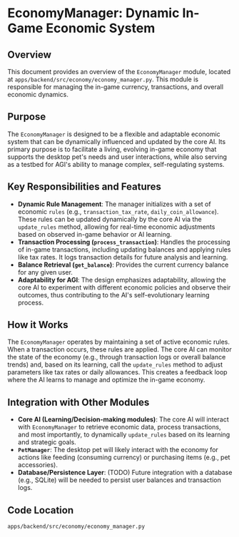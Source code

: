 # EconomyManager: Dynamic In-Game Economic System

## Overview

This document provides an overview of the `EconomyManager` module, located at `apps/backend/src/economy/economy_manager.py`. This module is responsible for managing the in-game currency, transactions, and overall economic dynamics.

## Purpose

The `EconomyManager` is designed to be a flexible and adaptable economic system that can be dynamically influenced and updated by the core AI. Its primary purpose is to facilitate a living, evolving in-game economy that supports the desktop pet's needs and user interactions, while also serving as a testbed for AGI's ability to manage complex, self-regulating systems.

## Key Responsibilities and Features

*   **Dynamic Rule Management**: The manager initializes with a set of economic `rules` (e.g., `transaction_tax_rate`, `daily_coin_allowance`). These rules can be updated dynamically by the core AI via the `update_rules` method, allowing for real-time economic adjustments based on observed in-game behavior or AI learning.
*   **Transaction Processing (`process_transaction`)**: Handles the processing of in-game transactions, including updating balances and applying rules like tax rates. It logs transaction details for future analysis and learning.
*   **Balance Retrieval (`get_balance`)**: Provides the current currency balance for any given user.
*   **Adaptability for AGI**: The design emphasizes adaptability, allowing the core AI to experiment with different economic policies and observe their outcomes, thus contributing to the AI's self-evolutionary learning process.

## How it Works

The `EconomyManager` operates by maintaining a set of active economic rules. When a transaction occurs, these rules are applied. The core AI can monitor the state of the economy (e.g., through transaction logs or overall balance trends) and, based on its learning, call the `update_rules` method to adjust parameters like tax rates or daily allowances. This creates a feedback loop where the AI learns to manage and optimize the in-game economy.

## Integration with Other Modules

*   **Core AI (Learning/Decision-making modules)**: The core AI will interact with `EconomyManager` to retrieve economic data, process transactions, and most importantly, to dynamically `update_rules` based on its learning and strategic goals.
*   **`PetManager`**: The desktop pet will likely interact with the economy for actions like feeding (consuming currency) or purchasing items (e.g., pet accessories).
*   **Database/Persistence Layer**: (TODO) Future integration with a database (e.g., SQLite) will be needed to persist user balances and transaction logs.

## Code Location

`apps/backend/src/economy/economy_manager.py`

